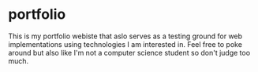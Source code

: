 # portfolio

This is my portfolio webiste that aslo serves as a testing ground for web implementations using technologies I am interested in. Feel free to poke around but also like I'm not a computer science student so don't judge too much. 